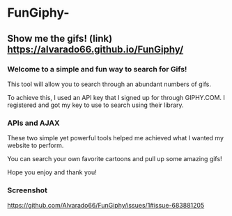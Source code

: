 # FunGiphy-

## Show me the gifs! (link) https://alvarado66.github.io/FunGiphy/

### Welcome to a simple and fun way to search for Gifs!
  This tool will allow you to search through an abundant 
  numbers of gifs. 
  
  To achieve this, I used an API key that I signed up for through
  GIPHY.COM. I registered and got my key to use to search using their 
  library. 
  
  ### APIs and AJAX 
  These two simple yet powerful tools helped me achieved what I wanted my
  website to perform. 
  
  You can search your own favorite cartoons and pull up some amazing gifs!
  
  Hope you enjoy and thank you! 

### Screenshot 
https://github.com/Alvarado66/FunGiphy/issues/1#issue-683881205
